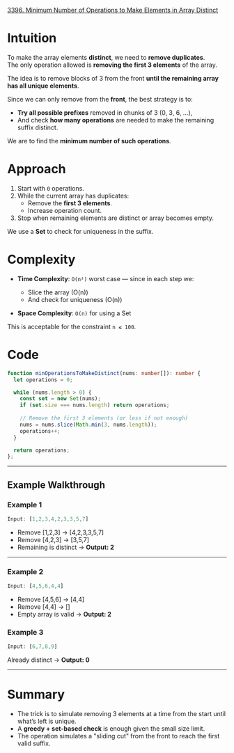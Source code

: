 [3396. Minimum Number of Operations to Make Elements in Array Distinct](https://leetcode.com/problems/minimum-number-of-operations-to-make-elements-in-array-distinct/)

# Intuition

To make the array elements **distinct**, we need to **remove duplicates**.  
The only operation allowed is **removing the first 3 elements** of the array.

The idea is to remove blocks of 3 from the front **until the remaining array has all unique elements**.

Since we can only remove from the **front**, the best strategy is to:

- **Try all possible prefixes** removed in chunks of 3 (0, 3, 6, ...),
- And check **how many operations** are needed to make the remaining suffix distinct.
    
We are to find the **minimum number of such operations**.

# Approach

1. Start with `0` operations.
2. While the current array has duplicates:
    - Remove the **first 3 elements**.
    - Increase operation count.
3. Stop when remaining elements are distinct or array becomes empty.
    
We use a **Set** to check for uniqueness in the suffix.

# Complexity

- **Time Complexity**: `O(n²)` worst case — since in each step we:
    - Slice the array (O(n))
    - And check for uniqueness (O(n))
        
- **Space Complexity**: `O(n)` for using a Set
    
This is acceptable for the constraint `n ≤ 100`.

# Code

```ts
function minOperationsToMakeDistinct(nums: number[]): number {
  let operations = 0;

  while (nums.length > 0) {
    const set = new Set(nums);
    if (set.size === nums.length) return operations;
    
    // Remove the first 3 elements (or less if not enough)
    nums = nums.slice(Math.min(3, nums.length));
    operations++;
  }

  return operations;
};

```

---

## **Example Walkthrough**

### **Example 1**

```ts
Input: [1,2,3,4,2,3,3,5,7]
```

- Remove [1,2,3] → [4,2,3,3,5,7]
- Remove [4,2,3] → [3,5,7] 
- Remaining is distinct → **Output: 2**
    

---

### **Example 2**

```ts
Input: [4,5,6,4,4]
```

- Remove [4,5,6] → [4,4]
- Remove [4,4] → [] 
- Empty array is valid →  **Output: 2**
   

### **Example 3**

```ts
Input: [6,7,8,9]
```

Already distinct → **Output: 0**

---

# Summary

- The trick is to simulate removing 3 elements at a time from the start until what’s left is unique.
- A **greedy + set-based check** is enough given the small size limit.
- The operation simulates a "sliding cut" from the front to reach the first valid suffix.